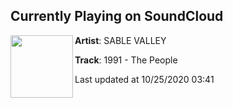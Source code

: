 ## Currently Playing on SoundCloud

[<img align="left" width="100" src="https://i1.sndcdn.com/artworks-wTnVXy5SP7ab000e-rD9xDQ-t50x50.jpg">](https://soundcloud.com/sablevalley/the-people)

**Artist**: SABLE VALLEY 

**Track**: 1991 - The People

Last updated at 10/25/2020 03:41
